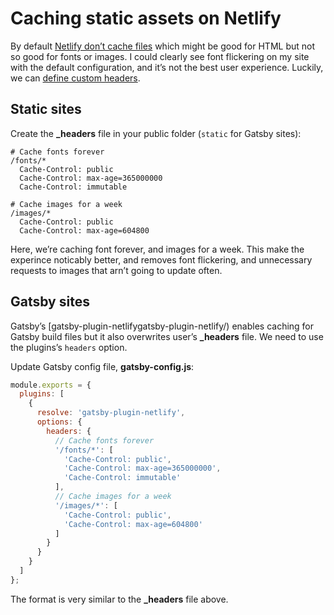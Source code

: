 <!-- 2020-08-13 netlify, hosting, jamstack -->

# Caching static assets on Netlify

By default [Netlify don’t cache files](https://www.netlify.com/blog/2017/02/23/better-living-through-caching/) which might be good for HTML but not so good for fonts or images. I could clearly see font flickering on my site with the default configuration, and it’s not the best user experience. Luckily, we can [define custom headers](https://docs.netlify.com/routing/headers/).

## Static sites

Create the **\_headers** file in your public folder (`static` for Gatsby sites):

```
# Cache fonts forever
/fonts/*
  Cache-Control: public
  Cache-Control: max-age=365000000
  Cache-Control: immutable

# Cache images for a week
/images/*
  Cache-Control: public
  Cache-Control: max-age=604800
```

Here, we’re caching font forever, and images for a week. This make the experince noticably better, and removes font flickering, and unnecessary requests to images that arn’t going to update often.

## Gatsby sites

Gatsby’s [gatsby-plugin-netlifygatsby-plugin-netlify/) enables caching for Gatsby build files but it also overwrites user’s **\_headers** file. We need to use the plugins’s `headers` option.

Update Gatsby config file, **gatsby-config.js**:

```js
module.exports = {
  plugins: [
    {
      resolve: 'gatsby-plugin-netlify',
      options: {
        headers: {
          // Cache fonts forever
          '/fonts/*': [
            'Cache-Control: public',
            'Cache-Control: max-age=365000000',
            'Cache-Control: immutable'
          ],
          // Cache images for a week
          '/images/*': [
            'Cache-Control: public',
            'Cache-Control: max-age=604800'
          ]
        }
      }
    }
  ]
};
```

The format is very similar to the **\_headers** file above.
